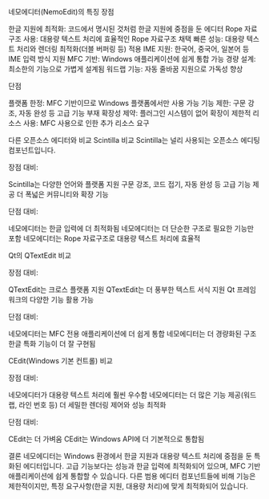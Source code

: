 네모에디터(NemoEdit)의 특징
장점

한글 지원에 최적화: 코드에서 명시된 것처럼 한글 지원에 중점을 둔 에디터
Rope 자료구조 사용: 대용량 텍스트 처리에 효율적인 Rope 자료구조 채택
빠른 성능: 대용량 텍스트 처리와 렌더링 최적화(더블 버퍼링 등) 적용
IME 지원: 한국어, 중국어, 일본어 등 IME 입력 방식 지원
MFC 기반: Windows 애플리케이션에 쉽게 통합 가능
경량 설계: 최소한의 기능으로 가볍게 설계됨
워드랩 기능: 자동 줄바꿈 지원으로 가독성 향상

단점

플랫폼 한정: MFC 기반이므로 Windows 플랫폼에서만 사용 가능
기능 제한: 구문 강조, 자동 완성 등 고급 기능 부재
확장성 제약: 플러그인 시스템이 없어 확장이 제한적
리소스 사용: MFC 사용으로 인한 추가 리소스 요구

다른 오픈소스 에디터와 비교
Scintilla 비교
Scintilla는 널리 사용되는 오픈소스 에디팅 컴포넌트입니다.

장점 대비:

Scintilla는 다양한 언어와 플랫폼 지원
구문 강조, 코드 접기, 자동 완성 등 고급 기능 제공
더 폭넓은 커뮤니티와 확장 기능


단점 대비:

네모에디터는 한글 입력에 더 최적화됨
네모에디터는 더 단순한 구조로 필요한 기능만 포함
네모에디터는 Rope 자료구조로 대용량 텍스트 처리에 효율적



Qt의 QTextEdit 비교

장점 대비:

QTextEdit는 크로스 플랫폼 지원
QTextEdit는 더 풍부한 텍스트 서식 지원
Qt 프레임워크의 다양한 기능 활용 가능


단점 대비:

네모에디터는 MFC 전용 애플리케이션에 더 쉽게 통합
네모에디터는 더 경량화된 구조
한글 특화 기능이 더 잘 구현됨



CEdit(Windows 기본 컨트롤) 비교

장점 대비:

네모에디터가 대용량 텍스트 처리에 훨씬 우수함
네모에디터는 더 많은 기능 제공(워드랩, 라인 번호 등)
더 세밀한 렌더링 제어와 성능 최적화


단점 대비:

CEdit는 더 가벼움
CEdit는 Windows API에 더 기본적으로 통합됨



결론
네모에디터는 Windows 환경에서 한글 지원과 대용량 텍스트 처리에 중점을 둔 특화된 에디터입니다. 고급 기능보다는 성능과 한글 입력에 최적화되어 있으며, MFC 기반 애플리케이션에 쉽게 통합할 수 있습니다. 다른 범용 에디터 컴포넌트들에 비해 기능은 제한적이지만, 특정 요구사항(한글 지원, 대용량 처리)에 맞게 최적화되어 있습니다.

